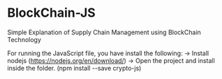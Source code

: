 # BlockChain-JS
Simple Explanation of Supply Chain Management using BlockChain Technology

For running the JavaScript file, you have install the following:
-> Install nodejs (https://nodejs.org/en/download/)
-> Open the project and install inside the folder. (npm install --save crypto-js)
